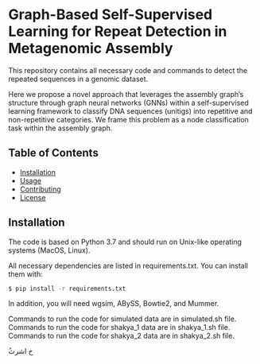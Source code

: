 # Graph-Based Self-Supervised Learning for Repeat Detection in Metagenomic Assembly

This repository contains all necessary code and commands to detect the repeated sequences in a genomic dataset.

Here we propose a novel approach that leverages the assembly graph’s structure through graph neural networks (GNNs) within a self-supervised
learning framework to classify DNA sequences (unitigs) into repetitive and non-repetitive categories.
We frame this problem as a node classification task within the assembly graph.

## Table of Contents
- [Installation](#installation)
- [Usage](#usage)
- [Contributing](#contributing)
- [License](#license)


## Installation

The code is based on Python 3.7 and should run on Unix-like operating systems (MacOS, Linux).

All necessary dependencies are listed in requirements.txt. You can install them with:

```sh
$ pip install -r requirements.txt
```

In addition, you will need wgsim, ABySS, Bowtie2, and Mummer.

Commands to run the code for simulated data are in simulated.sh file.
Commands to run the code for shakya_1 data are in shakya_1.sh file.
Commands to run the code for shakya_2 data are in shakya_2.sh file.

ُخ اشرث


